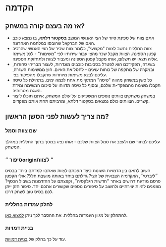 # הקדמה

## אז מה בעצם קורה במשחק?

* אתם צוות של ספינת סיור של הצי האנושי המוצב **בסקטור דלתא**, בו נמצא כוכב האם של הברקאל שהובסו במלחמה האחרונה.
* צוות החללית נחשב לצוות "מקצועי", כלומר צוות שכיר של הצי האנושי שהרכיב קפטן הספינה. הצוות מקבל שכר מהצי עבור
  שירותיו לפי "משימות" - לכל משימה אליה תצאו יש תשלום, אותו מקבל קפטן הספינה ומעביר לצוות ולתחזוקת הספינה.
* בשגרה, תפקידכם הוא לפטרל בסביבות כוכבים מוגדרות, לעצור מבריחי סחורות, ובמקרה של מתקפה של כוחות עוינים - לחסל
  את האיום. חוץ ממשימות השגרה, עליכם לבצע משימות מיוחדות שתקבלו מהפיקוד בצי.
* כל סשן במשחק מהווה "טיסה" המתקיימת אחת לכמה ימים. בתחילת כל טיסה תקבלו משימה מהמפקד-ת שלכם, ובסוף כל טיסה
  תדווחו על סיכום המשימה ומידת השגת מטרותיה.
* במשחק משחקים צוותים נוספים המשפיעים על עולם המשחק, איתם תוכלו ליצור קשרים. הצוותים כולם נמצאים בסקטור דלתא,
  ומרביתם תחת אותם מפקדים.

## מה צריך לעשות לפני הסשן הראשון?

### שם צוות וסמל

עליכם לבחור שם ולעצב את סמל הצוות שלכם - אותו נציג במסך בתוך החללית במהלך המשחק.

### סיפור ״origin״ לצוות

חשוב לתאם בין הדמויות השונות כיצד הפכתם לצוות שאתם: למדתם ביחד בבסיס ״ליברטי״, האקדמיה הצבאית של הצי? גדלתם ביחד
באותה מושבת חלל? אולי הקפטן פרסם מודעת דרושים באתר ״חדשות הגלקסיה״, וקפצתם על ההזדמנות בשביל הכסף? מוזמנים להיות
יצירתיים ולחשוב על סיפורים נוספים שקושרים אתכם יחד. סיפור חזק ייתן לכם בסיס טוב לשחק דרכו.

### לחלק עמדות בחללית

להתחלק על מגוון העמדות בחללית. את ההסבר לכך ניתן [למצוא כאן](./03-roles.md).

### בניית דמויות

עוד על כך בחלק  של [בניית דמויות](./02-character-creation.md).
